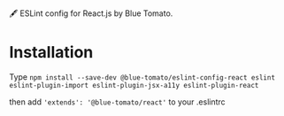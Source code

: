 🖋 ESLint config for React.js by Blue Tomato.

# Installation
Type `npm install --save-dev @blue-tomato/eslint-config-react eslint eslint-plugin-import eslint-plugin-jsx-a11y eslint-plugin-react`

then add `'extends': '@blue-tomato/react'` to your .eslintrc
